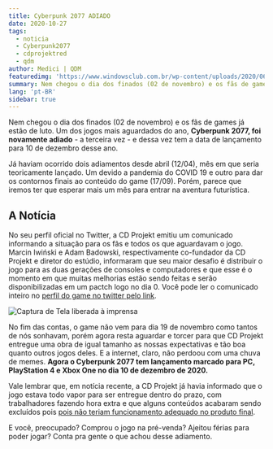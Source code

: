 ```yaml
---
title: Cyberpunk 2077 ADIADO
date: 2020-10-27
tags: 
  - noticia
  - Cyberpunk2077
  - cdprojektred
  - qdm
author: Medici | QDM
featuredimg: 'https://www.windowsclub.com.br/wp-content/uploads/2020/06/Cyberpunk-2077-1.jpg'
summary: Nem chegou o dia dos finados (02 de novembro) e os fãs de games já estão de luto.
lang: 'pt-BR'
sidebar: true
---
```

Nem chegou o dia dos finados (02 de novembro) e os fãs de games já estão de luto. Um dos jogos mais aguardados do ano, **Cyberpunk 2077, foi novamente adiado** - a terceira vez - e dessa vez tem a data de lançamento para 10 de dezembro desse ano.

Já haviam ocorrido dois adiamentos desde abril (12/04), mês em que seria teoricamente lançado. Um devido a pandemia do COVID 19 e outro para dar os contornos finais ao conteúdo do game (17/09). Porém, parece que iremos ter que esperar mais um mês para entrar na aventura futurística.

## A Notícia

No seu perfil oficial no Twitter, a CD Projekt emitiu um comunicado informando a situação para os fãs e todos os que aguardavam o jogo. Marcin Iwiński e Adam Badowski, respectivamente co-fundador da CD Projekt e diretor do estúdio, informaram que seu maior desafio é distribuir o jogo para as duas gerações de consoles e computadores e que esse é o momento em que muitas melhorias estão sendo feitas e serão disponibilizadas em um pactch logo no dia 0. Você pode ler o comunicado inteiro no [perfil do game no twitter pelo link](https://twitter.com/CyberpunkGame/status/1321128432370176002).

![Captura de Tela liberada à imprensa](https://1.bp.blogspot.com/-jpcAl1zS3LU/XQv97J6mSRI/AAAAAAAAOqE/CDTrI6XtkjUthZBIQFUpDn7us1YGGZgPgCLcBGAs/w1200-h630-p-k-no-nu/cyberpunk-2077-collectors-edition-v-1.jpg)

No fim das contas, o game não vem para dia 19 de novembro como tantos de nós sonhavam, porém agora resta aguardar e torcer para que CD Projekt entregue uma obra de igual tamanho as nossas expectativas e tão boa quanto outros jogos deles. E a internet, claro, não perdoou com uma chuva de memes. **Agora o Cyberpunk 2077 tem lançamento marcado para PC, PlayStation 4 e Xbox One no dia 10 de dezembro de 2020.**

Vale lembrar que, em notícia recente, a CD Projekt já havia informado que o jogo estava todo vapor para ser entregue dentro do prazo, com trabalhadores fazendo hora extra e que alguns conteúdos acabaram sendo excluídos pois [pois não teriam funcionamento adequado no produto final](https://www.tecmundo.com.br/voxel/205830-cyberpunk-2077-decisoes-dificeis-resultaram-corte-conteudos.htm).

E você, preocupado? Comprou o jogo na pré-venda? Ajeitou férias para poder jogar? Conta pra gente o que achou desse adiamento.